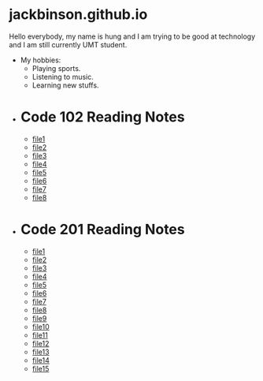 # jackbinson.github.io
Hello everybody, my name is hung and I am trying to be good at technology and I am still currently UMT student.
- My hobbies:
     - Playing sports.
     - Listening to music.
     - Learning new stuffs.
- # Code 102 Reading Notes #
    - [file1](Reading-notes-102/file1.md)
    - [file2](Reading-notes-102/file2.md)
    - [file3](Reading-notes-102/file3.md)
    - [file4](Reading-notes-102/file4.md)
    - [file5](Reading-notes-102/file5.md)
    - [file6](Reading-notes-102/file6.md)
    - [file7](Reading-notes-102/file7.md)
    - [file8](Reading-notes-102/file8.md)
- # Code 201 Reading Notes #
    - [file1](https://github.com/Jackbinson/Clab03/blob/main/Reading-notes-201/file1.md)
    - [file2](https://github.com/Jackbinson/Clab03/blob/main/Reading-notes-201/file2.md)
    - [file3](https://github.com/Jackbinson/Clab03/blob/main/Reading-notes-201/file3.md)
    - [file4](https://github.com/Jackbinson/Clab03/blob/main/Reading-notes-201/file4.md)
    - [file5](https://github.com/Jackbinson/Clab03/blob/main/Reading-notes-201/file5.md)
    - [file6](https://github.com/Jackbinson/Clab03/blob/main/Reading-notes-201/file6.md)
    - [file7](https://github.com/Jackbinson/Clab03/blob/main/Reading-notes-201/file7.md)
    - [file8](https://github.com/Jackbinson/Clab03/blob/main/Reading-notes-201/file8.md)
    - [file9](https://github.com/Jackbinson/Clab03/blob/main/Reading-notes-201/file9.md)
    - [file10](https://github.com/Jackbinson/Clab03/blob/main/Reading-notes-201/file10.md)
    - [file11](https://github.com/Jackbinson/Clab03/blob/main/Reading-notes-201/file11.md)
    - [file12](https://github.com/Jackbinson/Clab03/blob/main/Reading-notes-201/file12.md)
    - [file13](https://github.com/Jackbinson/Clab03/blob/main/Reading-notes-201/file13.md)
    - [file14](https://github.com/Jackbinson/Clab03/blob/main/Reading-notes-201/file14.md)
    - [file15](https://github.com/Jackbinson/Clab03/blob/main/Reading-notes-201/file15.md)


